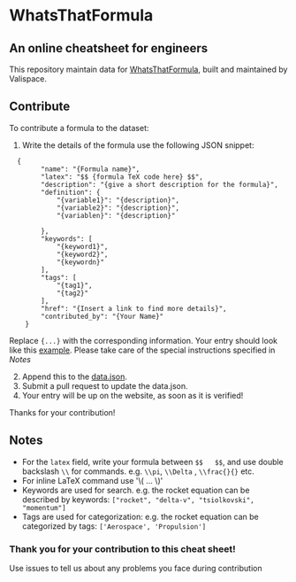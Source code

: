 # WhatsThatFormula 
An online cheatsheet for engineers
---

This repository maintain data for [WhatsThatFormula](http://whatsthatformula.com/), built and maintained by Valispace.


## Contribute

To contribute a formula to the dataset:
1. Write the details of the formula use the following JSON snippet:
```
  {
        "name": "{Formula name}",
        "latex": "$$ {formula TeX code here} $$",
        "description": "{give a short description for the formula}",
        "definition": {
            "{variable1}": "{description}",
            "{variable2}": "{description}",
            "{variablen}": "{description}"
            
        },
        "keywords": [
            "{keyword1}",
            "{keyword2}",
            "{keywordn}"
        ],
        "tags": [
            "{tag1}",
            "{tag2}"
        ],
        "href": "{Insert a link to find more details}",
        "contributed_by": "{Your Name}"
    }

```

Replace `{...}` with the corresponding information. Your entry should look like this [example](https://github.com/valispace/WhatsThatFormula/blob/master/example.json). Please take care of the special instructions specified in *Notes*

2. Append this to the [data.json](https://github.com/valispace/WhatsThatFormula/blob/master/dist/data.json).
3. Submit a pull request to update the data.json.
4. Your entry will be up on the website, as soon as it is verified!

Thanks for your contribution!



## Notes

- For the `latex` field, write your formula between `$$   $$`, and use double backslash `\\` for commands. e.g. `\\pi`, `\\Delta` , `\\frac{}{}` etc.
- For inline LaTeX command use '\\( ... \\)'
- Keywords are used for search. e.g. the rocket equation can be described by keywords: `["rocket", "delta-v", "tsiolkovski", "momentum"]`
- Tags are used for categorization: e.g. the rocket equation can be categorized by tags: `['Aerospace', 'Propulsion']`


### Thank you for your contribution to this cheat sheet! 
Use issues to tell us about any problems you face during contribution




